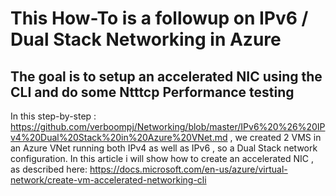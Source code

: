 # This How-To is a followup on IPv6 / Dual Stack Networking in Azure

## The goal is to setup an accelerated NIC using the CLI and do some Ntttcp Performance testing

In this step-by-step : https://github.com/verboompj/Networking/blob/master/IPv6%20%26%20IPv4%20Dual%20Stack%20in%20Azure%20VNet.md , we created 2 VMS in an Azure VNet running both IPv4 as well as IPv6 , so a Dual Stack network configuration.
In this article i will show how to create an accelerated NIC , as described here: https://docs.microsoft.com/en-us/azure/virtual-network/create-vm-accelerated-networking-cli 

